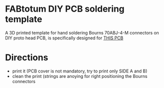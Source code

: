 # FABtotum DIY PCB soldering template
A 3D printed template for hand soldering Bourns 70ABJ-4-M connectors on DIY proto head PCB, is specifically designed for [THIS PCB](https://github.com/Opentotum/Opentotum/wiki/DIY_protohead_PCB_based_on_Imarins_DIY_PCB)

# Directions
- print it (PCB cover is not mandatory, try to print only SIDE A and B)
- clean the print (strings are anoying for right positioning the Bourns connectors

